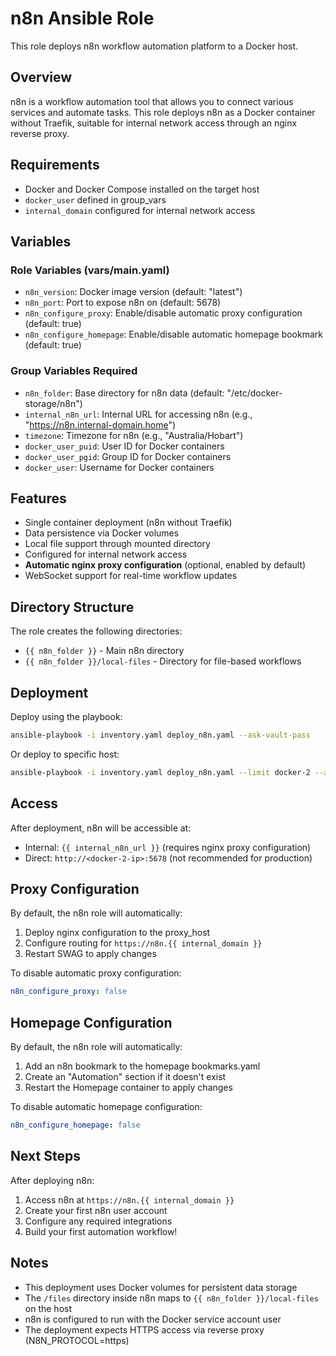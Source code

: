 # n8n Ansible Role

This role deploys n8n workflow automation platform to a Docker host.

## Overview

n8n is a workflow automation tool that allows you to connect various services and automate tasks. This role deploys n8n as a Docker container without Traefik, suitable for internal network access through an nginx reverse proxy.

## Requirements

- Docker and Docker Compose installed on the target host
- `docker_user` defined in group_vars
- `internal_domain` configured for internal network access

## Variables

### Role Variables (vars/main.yaml)
- `n8n_version`: Docker image version (default: "latest")
- `n8n_port`: Port to expose n8n on (default: 5678)
- `n8n_configure_proxy`: Enable/disable automatic proxy configuration (default: true)
- `n8n_configure_homepage`: Enable/disable automatic homepage bookmark (default: true)

### Group Variables Required
- `n8n_folder`: Base directory for n8n data (default: "/etc/docker-storage/n8n")
- `internal_n8n_url`: Internal URL for accessing n8n (e.g., "https://n8n.internal-domain.home")
- `timezone`: Timezone for n8n (e.g., "Australia/Hobart")
- `docker_user_puid`: User ID for Docker containers
- `docker_user_pgid`: Group ID for Docker containers
- `docker_user`: Username for Docker containers

## Features

- Single container deployment (n8n without Traefik)
- Data persistence via Docker volumes
- Local file support through mounted directory
- Configured for internal network access
- **Automatic nginx proxy configuration** (optional, enabled by default)
- WebSocket support for real-time workflow updates

## Directory Structure

The role creates the following directories:
- `{{ n8n_folder }}` - Main n8n directory
- `{{ n8n_folder }}/local-files` - Directory for file-based workflows

## Deployment

Deploy using the playbook:
```bash
ansible-playbook -i inventory.yaml deploy_n8n.yaml --ask-vault-pass
```

Or deploy to specific host:
```bash
ansible-playbook -i inventory.yaml deploy_n8n.yaml --limit docker-2 --ask-vault-pass
```

## Access

After deployment, n8n will be accessible at:
- Internal: `{{ internal_n8n_url }}` (requires nginx proxy configuration)
- Direct: `http://<docker-2-ip>:5678` (not recommended for production)

## Proxy Configuration

By default, the n8n role will automatically:
1. Deploy nginx configuration to the proxy_host
2. Configure routing for `https://n8n.{{ internal_domain }}`
3. Restart SWAG to apply changes

To disable automatic proxy configuration:
```yaml
n8n_configure_proxy: false
```

## Homepage Configuration

By default, the n8n role will automatically:
1. Add an n8n bookmark to the homepage bookmarks.yaml
2. Create an "Automation" section if it doesn't exist
3. Restart the Homepage container to apply changes

To disable automatic homepage configuration:
```yaml
n8n_configure_homepage: false
```

## Next Steps

After deploying n8n:
1. Access n8n at `https://n8n.{{ internal_domain }}`
2. Create your first n8n user account
3. Configure any required integrations
4. Build your first automation workflow!

## Notes

- This deployment uses Docker volumes for persistent data storage
- The `/files` directory inside n8n maps to `{{ n8n_folder }}/local-files` on the host
- n8n is configured to run with the Docker service account user
- The deployment expects HTTPS access via reverse proxy (N8N_PROTOCOL=https)
